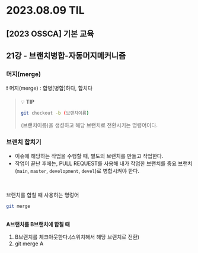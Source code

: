 # 2023.08.09 TIL

## [2023 OSSCA] 기본 교육

## 21강 - 브랜치병합-자동머지메커니즘

### 머지(merge)

❗️ 머지(merge) : 합병[병합]하다, 합치다

> 💡 **TIP**
> ```bash
> git checkout -b (브랜치이름)
> ```
> (브랜치이름)을 생성하고 해당 브랜치로 전환시키는 명령어이다.

### 브랜치 합치기
- 이슈에 해당하는 작업을 수행할 때, 별도의 브랜치를 만들고 작업한다.
- 작업이 끝난 후에는, PULL REQUEST를 사용해 내가 작업한 브랜치를 중요 브랜치(`main`, `master`, `development`, `devel`)로 병합시켜야 한다.

<br>

브랜치를 합칠 때 사용하는 명렁어
```bash
git merge
```

##

**A브랜치를 B브랜치에 합칠 때**
1. B브랜치를 체크아웃한다.(스위치해서 해당 브랜치로 전환)
2. git merge A
